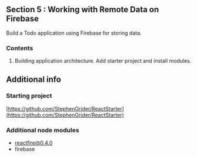## Section 5 : Working with Remote Data on Firebase

Build a Todo application using Firebase for storing data.

### Contents

1. Building application architecture. Add starter project and install modules.

## Additional info

### Starting project

[https://github.com/StephenGrider/ReactStarter](https://github.com/StephenGrider/ReactStarter)

### Additional node modules

- reactfire@0.4.0
- firebase
